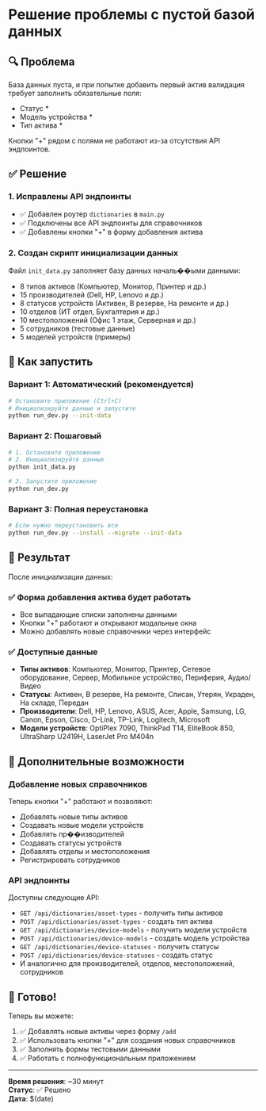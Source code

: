 # Решение проблемы с пустой базой данных

## 🔍 Проблема
База данных пуста, и при попытке добавить первый актив валидация требует заполнить обязательные поля:
- Статус *
- Модель устройства *
- Тип актива *

Кнопки "+" рядом с полями не работают из-за отсутствия API эндпоинтов.

## ✅ Решение

### 1. Исправлены API эндпоинты
- ✅ Добавлен роутер `dictionaries` в `main.py`
- ✅ Подключены все API эндпоинты для справочников
- ✅ Добавлены кнопки "+" в форму добавления актива

### 2. Создан скрипт инициализации данных
Файл `init_data.py` заполняет базу данных началь��ыми данными:
- 8 типов активов (Компьютер, Монитор, Принтер и др.)
- 15 производителей (Dell, HP, Lenovo и др.)
- 8 статусов устройств (Активен, В резерве, На ремонте и др.)
- 10 отделов (ИТ отдел, Бухгалтерия и др.)
- 10 местоположений (Офис 1 этаж, Серверная и др.)
- 5 сотрудников (тестовые данные)
- 5 моделей устройств (примеры)

## 🚀 Как запустить

### Вариант 1: Автоматический (рекомендуется)
```bash
# Остановите приложение (Ctrl+C)
# Инициализируйте данные и запустите
python run_dev.py --init-data
```

### Вариант 2: Пошаговый
```bash
# 1. Остановите приложение
# 2. Инициализируйте данные
python init_data.py

# 3. Запустите приложение
python run_dev.py
```

### Вариант 3: Полная переустановка
```bash
# Если нужно переустановить все
python run_dev.py --install --migrate --init-data
```

## 🎯 Результат

После инициализации данных:

### ✅ Форма добавления актива будет работать
- Все выпадающие списки заполнены данными
- Кнопки "+" работают и открывают модальные окна
- Можно добавлять новые справочники через интерфейс

### ✅ Доступные данные
- **Типы активов**: Компьютер, Монитор, Принтер, Сетевое оборудование, Сервер, Мобильное устройство, Периферия, Аудио/Видео
- **Статусы**: Активен, В резерве, На ремонте, Списан, Утерян, Украден, На складе, Передан
- **Производители**: Dell, HP, Lenovo, ASUS, Acer, Apple, Samsung, LG, Canon, Epson, Cisco, D-Link, TP-Link, Logitech, Microsoft
- **Модели устройств**: OptiPlex 7090, ThinkPad T14, EliteBook 850, UltraSharp U2419H, LaserJet Pro M404n

## 🔧 Дополнительные возможности

### Добавление новых справочников
Теперь кнопки "+" работают и позволяют:
- Добавлять новые типы активов
- Создавать новые модели устройств
- Добавлять пр��изводителей
- Создавать статусы устройств
- Добавлять отделы и местоположения
- Регистрировать сотрудников

### API эндпоинты
Доступны следующие API:
- `GET /api/dictionaries/asset-types` - получить типы активов
- `POST /api/dictionaries/asset-types` - создать тип актива
- `GET /api/dictionaries/device-models` - получить модели устройств
- `POST /api/dictionaries/device-models` - создать модель устройства
- `GET /api/dictionaries/device-statuses` - получить статусы
- `POST /api/dictionaries/device-statuses` - создать статус
- И аналогично для производителей, отделов, местоположений, сотрудников

## 🎉 Готово!

Теперь вы можете:
1. ✅ Добавлять новые активы через форму `/add`
2. ✅ Использовать кнопки "+" для создания новых справочников
3. ✅ Заполнять формы тестовыми данными
4. ✅ Работать с полнофункциональным приложением

---

**Время решения**: ~30 минут  
**Статус**: ✅ Решено  
**Дата**: $(date)